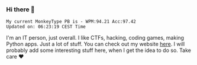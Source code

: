 ### Hi there 👋
<!-- PB START -->
```
My current MonkeyType PB is - WPM:94.21 Acc:97.42
Updated on: 06:23:19 CEST Time
```
<!-- PB END -->
I'm an IT person, just overall. I like CTFs, hacking, coding games, making Python apps. Just a lot of stuff.
You can check out my website [here](https://skill3472.github.io/).
I will probably add some interesting stuff here, when I get the idea to do so. Take care ❤️
